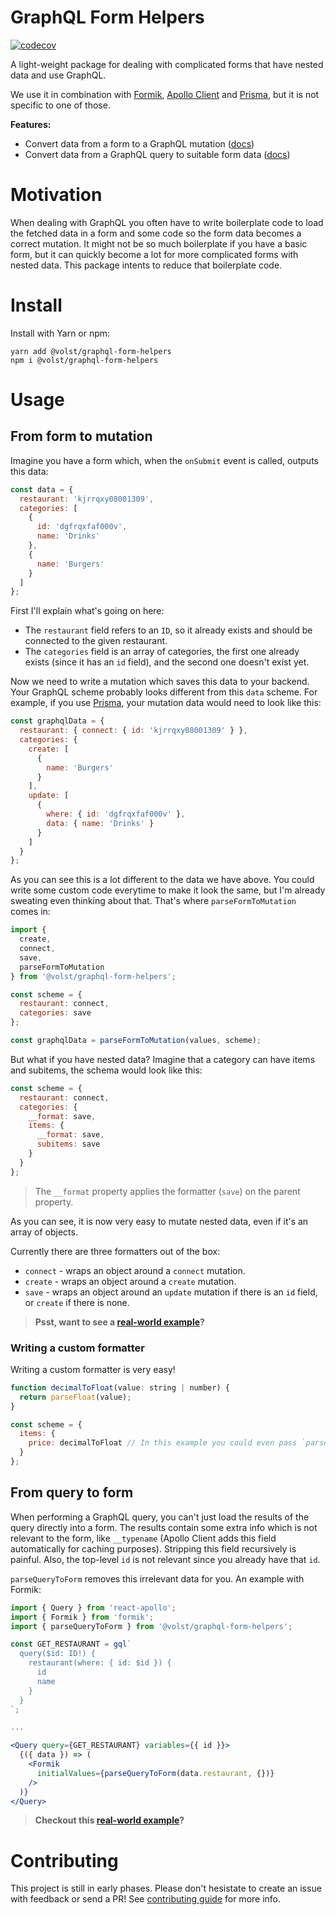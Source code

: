 # GraphQL Form Helpers

[![codecov](https://codecov.io/gh/Volst/graphql-form-helpers/branch/master/graph/badge.svg)](https://codecov.io/gh/Volst/graphql-form-helpers)

A light-weight package for dealing with complicated forms that have nested data and use GraphQL.

We use it in combination with [Formik](https://github.com/jaredpalmer/formik), [Apollo Client](https://github.com/apollographql/apollo-client) and [Prisma](https://www.prisma.io/), but it is not specific to one of those.

**Features:**

* Convert data from a form to a GraphQL mutation ([docs](#from-form-to-mutation))
* Convert data from a GraphQL query to suitable form data ([docs](#from-query-to-form))

# Motivation

When dealing with GraphQL you often have to write boilerplate code to load the fetched data in a form and some code so the form data becomes a correct mutation. It might not be so much boilerplate if you have a basic form, but it can quickly become a lot for more complicated forms with nested data. This package intents to reduce that boilerplate code.

# Install

Install with Yarn or npm:

```
yarn add @volst/graphql-form-helpers
npm i @volst/graphql-form-helpers
```

# Usage

## From form to mutation

Imagine you have a form which, when the `onSubmit` event is called, outputs this data:

```js
const data = {
  restaurant: 'kjrrqxy08001309',
  categories: [
    {
      id: 'dgfrqxfaf000v',
      name: 'Drinks'
    },
    {
      name: 'Burgers'
    }
  ]
};
```

First I'll explain what's going on here:

* The `restaurant` field refers to an `ID`, so it already exists and should be connected to the given restaurant.
* The `categories` field is an array of categories, the first one already exists (since it has an `id` field), and the second one doesn't exist yet.

Now we need to write a mutation which saves this data to your backend. Your GraphQL scheme probably looks different from this `data` scheme. For example, if you use [Prisma](https://www.prisma.io/), your mutation data would need to look like this:

```js
const graphqlData = {
  restaurant: { connect: { id: 'kjrrqxy08001309' } },
  categories: {
    create: [
      {
        name: 'Burgers'
      }
    ],
    update: [
      {
        where: { id: 'dgfrqxfaf000v' },
        data: { name: 'Drinks' }
      }
    ]
  }
};
```

As you can see this is a lot different to the data we have above. You could write some custom code everytime to make it look the same, but I'm already sweating even thinking about that. That's where `parseFormToMutation` comes in:

```js
import {
  create,
  connect,
  save,
  parseFormToMutation
} from '@volst/graphql-form-helpers';

const scheme = {
  restaurant: connect,
  categories: save
};

const graphqlData = parseFormToMutation(values, scheme);
```

But what if you have nested data? Imagine that a category can have items and subitems, the schema would look like this:

```js
const scheme = {
  restaurant: connect,
  categories: {
    __format: save,
    items: {
      __format: save,
      subitems: save
    }
  }
};
```

> The `__format` property applies the formatter (`save`) on the parent property.

As you can see, it is now very easy to mutate nested data, even if it's an array of objects.

Currently there are three formatters out of the box:

* `connect` - wraps an object around a `connect` mutation.
* `create` - wraps an object around a `create` mutation.
* `save` - wraps an object around an `update` mutation if there is an `id` field, or `create` if there is none.

> **Psst, want to see a [real-world example](https://github.com/Volst/new-food-order/blob/64a8ccd7c7ffd437016d88d1fe394bb53739e636/frontend/src/screen/RestaurantCardEdit.tsx#L55-L80)?**

### Writing a custom formatter

Writing a custom formatter is very easy!

```js
function decimalToFloat(value: string | number) {
  return parseFloat(value);
}

const scheme = {
  items: {
    price: decimalToFloat // In this example you could even pass `parseFloat` directly
  }
};
```

## From query to form

When performing a GraphQL query, you can't just load the results of the query directly into a form. The results contain some extra info which is not relevant to the form, like `__typename` (Apollo Client adds this field automatically for caching purposes). Stripping this field recursively is painful. Also, the top-level `id` is not relevant since you already have that `id`.

`parseQueryToForm` removes this irrelevant data for you. An example with Formik:

```jsx
import { Query } from 'react-apollo';
import { Formik } from 'formik';
import { parseQueryToForm } from '@volst/graphql-form-helpers';

const GET_RESTAURANT = gql`
  query($id: ID!) {
    restaurant(where: { id: $id }) {
      id
      name
    }
  }
`;

...

<Query query={GET_RESTAURANT} variables={{ id }}>
  {({ data }) => (
    <Formik
      initialValues={parseQueryToForm(data.restaurant, {})}
    />
  )}
</Query>
```

> **Checkout this [real-world example](https://github.com/Volst/new-food-order/blob/64a8ccd7c7ffd437016d88d1fe394bb53739e636/frontend/src/screen/RestaurantCardEdit.tsx#L55-L80)?**

# Contributing

This project is still in early phases. Please don't hesistate to create an issue with feedback or send a PR! See [contributing guide](./CONTRIBUTING.md) for more info.
